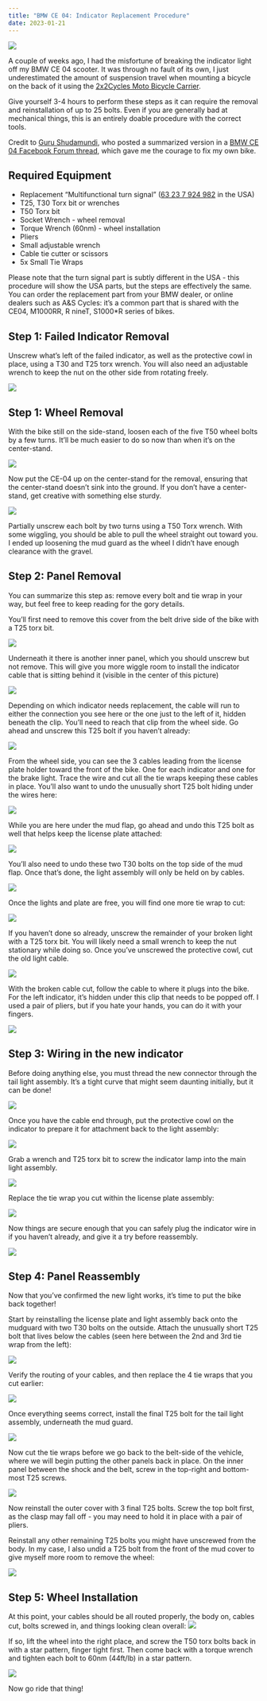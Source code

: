 ```yaml
---
title: "BMW CE 04: Indicator Replacement Procedure"
date: 2023-01-21
---
```

![](fKnZboqD.jpg)

A couple of weeks ago, I had the misfortune of breaking the indicator light off my BMW CE 04 scooter. It was through no fault of its own, I just underestimated the amount of suspension travel when mounting a bicycle on the back of it using the [2x2Cycles Moto Bicycle Carrier](https://www.2x2cycles.com/product/moto-bicycle-rack/).

Give yourself 3-4 hours to perform these steps as it can require the removal and reinstallation of up to 25 bolts. Even if you are generally bad at mechanical things, this is an entirely doable procedure with the correct tools.

Credit to [Guru Shudamundi](https://www.facebook.com/groups/417926070093644/user/100067534426885/), who posted a summarized version in a [BMW CE 04 Facebook Forum thread](https://www.facebook.com/groups/417926070093644/posts/598112305408352/), which gave me the courage to fix my own bike.

<!--more-->

## Required Equipment

* Replacement “Multifunctional turn signal” ([63 23 7 924 982](https://www.ascycles.com/Products/ProductID/71676) in the USA)
* T25, T30 Torx bit or wrenches
* T50 Torx bit
* Socket Wrench - wheel removal
* Torque Wrench (60nm) - wheel installation
* Pliers
* Small adjustable wrench
* Cable tie cutter or scissors
* 5x Small Tie Wraps

Please note that the turn signal part is subtly different in the USA - this procedure will show the USA parts, but the steps are effectively the same. You can order the replacement part from your BMW dealer, or online dealers such as A&S Cycles: it’s a common part that is shared with the CE04, M1000RR, R nineT,  S1000\*R series of bikes.

## **Step 1: Failed Indicator Removal**

Unscrew what’s left of the failed indicator, as well as the protective cowl in place, using a T30 and T25 torx wrench. You will also need an adjustable wrench to keep the nut on the other side from rotating freely.

![](sVS3tp1i.jpg)

## **Step 1: Wheel Removal**

With the bike still on the side-stand, loosen each of the five T50 wheel bolts by a few turns. It’ll be much easier to do so now than when it’s on the center-stand.

![](ZGNcecNR.jpg)

Now put the CE-04 up on the center-stand for the removal, ensuring that the center-stand doesn’t sink into the ground. If you don’t have a center-stand, get creative with something else sturdy.

![](4zaQu1KI.jpg)

Partially unscrew each bolt by two turns using a T50 Torx wrench. With some wiggling, you should be able to pull the wheel straight out toward you. I ended up loosening the mud guard as the wheel I didn’t have enough clearance with the gravel.

## **Step 2: Panel Removal**

You can summarize this step as: remove every bolt and tie wrap in your way, but feel free to keep reading for the gory details.

You’ll first need to remove this cover from the belt drive side of the bike with a T25 torx bit.

![](344QGuvJ.jpg)

Underneath it there is another inner panel, which you should unscrew but not remove. This will give you more wiggle room to install the indicator cable that is sitting behind it (visible in the center of this picture)

![](ZvT3OjJt.jpg)

Depending on which indicator needs replacement, the cable will run to either the connection you see here or the one just to the left of it, hidden beneath the clip. You’ll need to reach that clip from the wheel side. Go ahead and unscrew this T25 bolt if you haven’t already:

![](Zfu75H5l.jpg)

From the wheel side, you can see the 3 cables leading from the license plate holder toward the front of the bike. One for each indicator and one for the brake light. Trace the wire and cut all the tie wraps keeping these cables in place. You’ll also want to undo the unusually short T25 bolt hiding under the wires here:

![](5bmpgtQL.jpg)

While you are here under the mud flap, go ahead and undo this T25 bolt as well that helps keep the license plate attached:

![](zGzygCx0.jpg)

You’ll also need to undo these two T30 bolts on the top side of the mud flap. Once that’s done, the light assembly will only be held on by cables.

![](KMMwEzE9.jpg)

Once the lights and plate are free, you will find one more tie wrap to cut:

![](E2Hvi2cT.jpg)

If you haven’t done so already, unscrew the remainder of your broken light with a T25 torx bit. You will likely need a small wrench to keep the nut stationary while doing so. Once you’ve unscrewed the protective cowl,  cut the old light cable.

![](YRgPWys8.jpg)

With the broken cable cut, follow the cable to where it plugs into the bike. For the left indicator, it’s hidden under this clip that needs to be popped off. I used a pair of pliers, but if you hate your hands, you can do it with your fingers.

![](OVu33Khx.jpg)

## **Step 3: Wiring in the new indicator**

Before doing anything else, you must thread the new connector through the tail light assembly. It’s a tight curve that might seem daunting initially, but it can be done!

![](DG8HTx8F.jpg)

Once you have the cable end through, put the protective cowl on the indicator to prepare it for attachment back to the light assembly:

![](aVrr5tdj.jpg)

Grab a wrench and T25 torx bit to screw the indicator lamp into the main light assembly.

![](moRnxpkr.jpg)

Replace the tie wrap you cut within the license plate assembly:

![](xqcArPAk.jpg)

Now things are secure enough that you can safely plug the indicator wire in if you haven’t already, and give it a try before reassembly.

![](VatboiFr.jpg)

## **Step 4: Panel Reassembly**

Now that you’ve confirmed the new light works, it’s time to put the bike back together!

Start by reinstalling the license plate and light assembly back onto the mudguard with two T30 bolts on the outside. Attach the unusually short T25 bolt that lives below the cables (seen here between the 2nd and 3rd tie wrap from the left):

![](p30OhcUV.jpg)

Verify the routing of your cables, and then replace the 4 tie wraps that you cut earlier:

![](A8wLY6E3.jpg)

Once everything seems correct, install the final T25 bolt for the tail light assembly, underneath the mud guard.

![](LRhZrcBj.jpg)

Now cut the tie wraps before we go back to the belt-side of the vehicle, where we will begin putting the other panels back in place. On the inner panel between the shock and the belt, screw in the top-right and bottom-most T25 screws.

![](9SME1luq.jpg)

Now reinstall the outer cover with 3 final T25 bolts. Screw the top bolt first, as the clasp may fall off - you may need to hold it in place with a pair of pliers.

Reinstall any other remaining T25 bolts you might have unscrewed from the body. In my case, I also undid a T25 bolt from the front of the mud cover to give myself more room to remove the wheel:

![](gCcvzzJO.jpg)

## **Step 5: Wheel Installation**

At this point, your cables should be all routed properly, the body on, cables cut, bolts screwed in, and things looking clean overall:
![](BwCS94o1.jpg)

If so, lift the wheel into the right place, and screw the T50 torx bolts back in with a star pattern, finger tight first. Then come back with a torque wrench and tighten each bolt to 60nm (44ft/lb) in a star pattern.

![](h7iwTtGE.jpg)

Now go ride that thing!